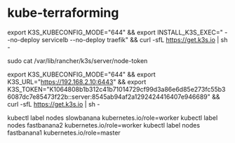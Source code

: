 # kube-terraforming


export K3S_KUBECONFIG_MODE="644" && export INSTALL_K3S_EXEC=" --no-deploy servicelb --no-deploy traefik" && curl -sfL https://get.k3s.io | sh -

sudo cat /var/lib/rancher/k3s/server/node-token

export K3S_KUBECONFIG_MODE="644" && export K3S_URL="https://192.168.2.10:6443" && export K3S_TOKEN="K1064808b1b312c41b71014729cf99d3a86e6d85e273fc55b36087dc7e85473f22b::server:8545ab94af2a1292424416407e946689" && curl -sfL https://get.k3s.io | sh -

kubectl label nodes slowbanana kubernetes.io/role=worker
kubectl label nodes fastbanana2 kubernetes.io/role=worker
kubectl label nodes fastbanana1 kubernetes.io/role=master



